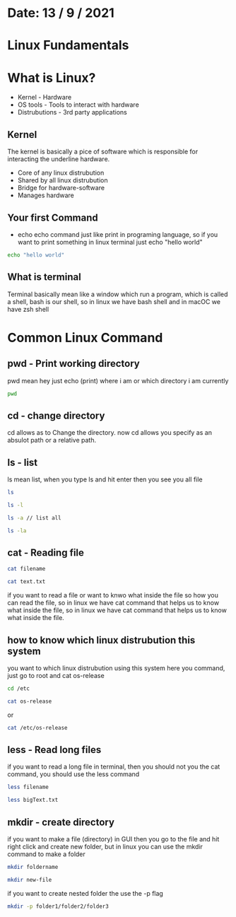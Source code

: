 # Date: 13 / 9 / 2021
# Linux Fundamentals

# What is Linux?
- Kernel - Hardware
- OS tools - Tools to interact with hardware
- Distrubutions - 3rd party applications

## Kernel
The kernel is basically a pice of software which is responsible for interacting the underline hardware.

- Core of any linux distrubution 
- Shared by all linux distrubution
- Bridge for hardware-software
- Manages hardware
## Your first Command 
- echo
echo command just like print in programing language, so if you want to print something in linux terminal just echo "hello world"

```bash
echo "hello world"
```
## What is terminal
Terminal basically mean like a window which run a program, which is called a shell, bash is our shell, so in linux we have bash shell and in macOC we have zsh shell

# Common Linux Command 
## pwd - Print working directory
pwd mean hey just echo (print) where i am or which directory i am currently

```bash
pwd
```
## cd - change directory
cd allows as to Change the directory. now cd allows you specify as an absulot path or a relative path.

## ls - list 
ls mean list, when you type ls and hit enter then you see you all file

```bash
ls
```
```bash
ls -l

ls -a // list all 

ls -la 
```
## cat - Reading file
```bash
cat filename
```
```bash
cat text.txt
```
if you want to read a file or want to knwo what inside the file so how you can read the file, so in linux we have cat command that helps us to know what inside the file, so in linux we have cat command that helps us to know what inside the file. 

## how to know which linux distrubution this system
you want to which linux distrubution using this system here you command, just go to root and cat os-release

```bash
cd /etc
```
```bash
cat os-release
```
or 

```bash
cat /etc/os-release
```
## less - Read long files
if you want to read a long file in terminal, then you should not you the cat command, you should use the less command 
```bash
less filename
```
```bash
less bigText.txt
```
## mkdir - create directory
if you want to make a file (directory) in GUI then you go to the file and hit right click and create new folder, but in linux you can use the mkdir command to make a folder
```bash
mkdir foldername
```
```bash
mkdir new-file
```
if you want to create nested folder the use the -p flag
```bash
mkdir -p folder1/folder2/folder3
```


